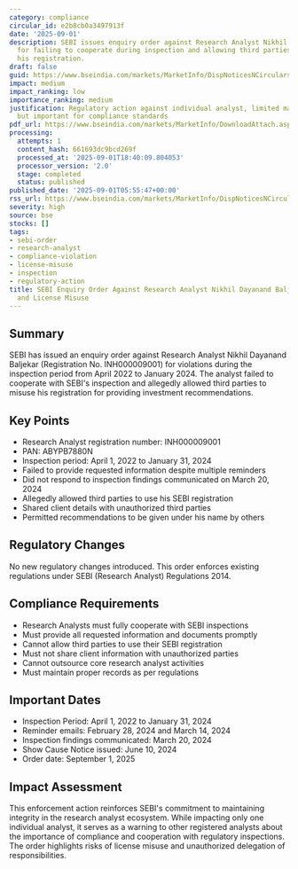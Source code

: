 ```yaml
---
category: compliance
circular_id: e2b8cb0a3497913f
date: '2025-09-01'
description: SEBI issues enquiry order against Research Analyst Nikhil Dayanand Baljekar
  for failing to cooperate during inspection and allowing third parties to misuse
  his registration.
draft: false
guid: https://www.bseindia.com/markets/MarketInfo/DispNoticesNCirculars.aspx?Noticeid={A6AA5589-F4C8-4D59-8B84-CB65D779000A}&noticeno=20250901-2&dt=09/01/2025&icount=2&totcount=49&flag=0
impact: medium
impact_ranking: low
importance_ranking: medium
justification: Regulatory action against individual analyst, limited market-wide impact
  but important for compliance standards
pdf_url: https://www.bseindia.com/markets/MarketInfo/DownloadAttach.aspx?id=20250901-2&attachedId=cec5689e-25d2-465b-a779-47c5034ffeb7
processing:
  attempts: 1
  content_hash: 661693dc9bcd269f
  processed_at: '2025-09-01T18:40:09.804053'
  processor_version: '2.0'
  stage: completed
  status: published
published_date: '2025-09-01T05:55:47+00:00'
rss_url: https://www.bseindia.com/markets/MarketInfo/DispNoticesNCirculars.aspx?Noticeid={A6AA5589-F4C8-4D59-8B84-CB65D779000A}&noticeno=20250901-2&dt=09/01/2025&icount=2&totcount=49&flag=0
severity: high
source: bse
stocks: []
tags:
- sebi-order
- research-analyst
- compliance-violation
- license-misuse
- inspection
- regulatory-action
title: SEBI Enquiry Order Against Research Analyst Nikhil Dayanand Baljekar for Non-Cooperation
  and License Misuse
---
```


## Summary

SEBI has issued an enquiry order against Research Analyst Nikhil Dayanand Baljekar (Registration No. INH000009001) for violations during the inspection period from April 2022 to January 2024. The analyst failed to cooperate with SEBI's inspection and allegedly allowed third parties to misuse his registration for providing investment recommendations.

## Key Points

- Research Analyst registration number: INH000009001
- PAN: ABYPB7880N
- Inspection period: April 1, 2022 to January 31, 2024
- Failed to provide requested information despite multiple reminders
- Did not respond to inspection findings communicated on March 20, 2024
- Allegedly allowed third parties to use his SEBI registration
- Shared client details with unauthorized third parties
- Permitted recommendations to be given under his name by others

## Regulatory Changes

No new regulatory changes introduced. This order enforces existing regulations under SEBI (Research Analyst) Regulations 2014.

## Compliance Requirements

- Research Analysts must fully cooperate with SEBI inspections
- Must provide all requested information and documents promptly
- Cannot allow third parties to use their SEBI registration
- Must not share client information with unauthorized parties
- Cannot outsource core research analyst activities
- Must maintain proper records as per regulations

## Important Dates

- Inspection Period: April 1, 2022 to January 31, 2024
- Reminder emails: February 28, 2024 and March 14, 2024
- Inspection findings communicated: March 20, 2024
- Show Cause Notice issued: June 10, 2024
- Order date: September 1, 2025

## Impact Assessment

This enforcement action reinforces SEBI's commitment to maintaining integrity in the research analyst ecosystem. While impacting only one individual analyst, it serves as a warning to other registered analysts about the importance of compliance and cooperation with regulatory inspections. The order highlights risks of license misuse and unauthorized delegation of responsibilities.